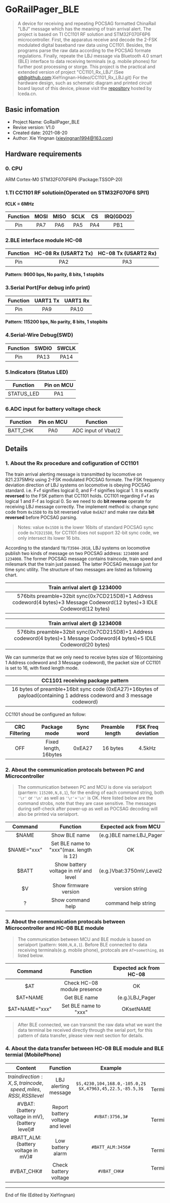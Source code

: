 # GoRailPager_BLE
> A device for receiving and repeating POCSAG formatted ChinaRail "LBJ" message which has the meaning of train arrival alert. The project is based on TI CC1101 RF solution and STM32F070F6P6 microcontroller. First, the apparatus receive and decode the 2-FSK modulated digital baseband raw data using CC1101. Besides, the programs parse the raw data according to the POCSAG formate regulations. Finally, repeate the LBJ message via Bluetooth 4.0 smart (BLE) interface to data receiving terminals (e.g. mobile phones) for further post processing or storge. This project is the practical and extended version of project "CC1101_Rx_LBJ".(See git@github.com:XieYingnan-Hideo/CC1101_Rx_LBJ.git) For the hardware design, such as schematic diagram and printed circuit board layout of this device, please visit the [repository](https://lceda.cn/Xie-Yingnan/gorailpager_ble) hosted by lceda.cn.

## Basic infomation
- Project Name: GoRailPager_BLE
- Revise version: V1.0
- Created date: 2021-08-20
- Author: Xie Yingnan (xieyingnan1994@163.com)

## Hardware requirements
### 0. CPU
ARM Cortex-M0 STM32F070F6P6 (Package:TSSOP-20)
### 1.TI CC1101 RF solutioin(Operated on STM32F070F6 SPI1)
**fCLK = 6MHz**

| Function | MOSI   | MISO    |SCLK    | CS         | IRQ(GDO2) |
| :------: | :----: | :-----: | :----: | :--------: | :--------:|
| Pin      |  PA7   | PA6   | PA5   | PA4       | PB1       |

### 2.BLE interface module HC-08

|  Function | HC-08 Rx (USART2 Tx) | HC-08 Tx (USART2 Rx) |
| :-------: | :-----:| :--------: |
| Pin       | PA2    | PA3       |

**Pattern: 9600 bps, No parity, 8 bits, 1 stopbits**

### 3.Serial Port(For debug info print)
|  Function |UART1 Tx |  UART1 Rx  |
| :-------: | :-----: | :--------: |
| Pin       | PA9     | PA10       |

**Pattern: 115200 bps, No parity, 8 bits, 1 stopbits**

### 4.Serial-Wire Debug(SWD)
|  Function |  SWDIO  | SWCLK |
| :-------: | :-----: | :--------: |
| Pin       | PA13    | PA14      |

### 5.Indicators (Status LED)

|  Function | Pin on MCU  |
| :------------: | :------------: |
| STATUS_LED | PA1  |

### 6.ADC input for battery voltage check

|  Function | Pin on MCU  | Function |
| :------------: | :------------: | :------------: |
| BATT_CHK | PA0  | ADC input of Vbat/2 |

## Details
### 1. About the Rx procedure and cofiguration of CC1101
The train arrival alerting message is transmitted by locomotive on 821.2375MHz using 2-FSK modulated POCSAG formate. The FSK frequency deviation direction of LBJ systems on locomotive is obeying POCSAG standard. i.e. F+f signifies logical 0, and F-f signifies logical 1. It is exactly **reversed** to the FSK pattern that CC1101 holds. CC1101 regarding F+f as logical 1 and F-f as logical 0. So we need to do **bit reverse** operate for receiving LBJ message correctly. The implement method is: change sync code from `0x15D8` to its bit reversed value `0xEA27` and make raw data **bit reversed** before POCSAG parsing.
> Notes: value `0x15D8` is the lower 16bits of standard POCSAG sync code 
> `0x7CD215D8`, for CC1101 does not support 32-bit sync code, we only intersect its lower 16 bits.

According to the standard `TB/T3504-2018`, LBJ systems on locomotive publish two kinds of message on two POCSAG address: `1234000` and `1234008`. The former POCSAG message contains traincode, train speed and milesmark that the train just passed. The latter POCSAG message just for time sync utility. The structure of two messages are listed as following chart.

| Train arrival alert @ 1234000  |
| :------------: |
| 576bits preamble+32bit sync(0x7CD215D8)+1 Address codeword(4 bytes)+3 Message Codeword(12 bytes)+3 IDLE Codeword(12 bytes) |

| Train arrival alert @ 1234008  |
| :------------: |
| 576bits preamble+32bit sync(0x7CD215D8)+1 Address codeword(4 bytes)+1 Message Codeword(4 bytes)+5 IDLE Codeword(20 bytes) |

We can summerize that we only need to receive bytes size of 16(containing 1 Address codeword and 3 Message codeword), the packet size of CC1101 is set to 16, with fixed length mode.

| CC1101 receiving package pattern  |
| :------------: |
| 16 bytes of preamble+16bit sync code (0xEA27)+16bytes of payload(containing 1 address codeword and 3 message codeword) |

CC1101 shoud be configured an follow:

|  CRC Filtering | Package mode  |  Sync word |  Preamble length |  FSK Freq deviation |
| :------------: | :------------: | :------------: | :------------: | :------------: |
|  OFF |  Fixed length, 16bytes |  0xEA27 | 16 bytes  |  4.5kHz |
### 2. About the communication protocals between PC and Microcontroller
>The communication between PC and MCU is done via serialport (parrtern: `115200,N,8,1`), for the ending of each command string, both `'\r'` or `'\n'` as well as `'\r'+'\n'` is OK. Here listed below are the command strobs, note that they are case sensitive. The messages during self-check after power-up as well as POCSAG decoding will also be printed via serialport.

|  Command | Function  | Expected ack from MCU|
| :------------: | :------------: | :------------: |
| $NAME | Show BLE name  | (e.g.)BLE name:LBJ_Pager|
| $NAME="xxx" | Set BLE name to "xxx"(max. length is 12)  |OK|
| $BATT | Show battery voltage in mV and level  |(e.g.)Vbat:3750mV,Level2|
| $V | Show firmware version  |version string|
| ? | Show command help  |command help string|

### 3. About the communication protocals between Microcontroller and HC-08 BLE module
>The communication between MCU and BLE module is based on serialport (pattern: `9600,N,8,1`). Before BLE connected to data receiving terminals(e.g. mobile phone), protocals are `AT+something`, as listed below.

|  Command | Function  | Expected ack from HC-08|
| :------------: | :------------: | :------------: |
| $AT | Check HC-08 module presence  | OK|
| $AT+NAME | Get BLE name  | (e.g.)LBJ_Pager|
| $AT+NAME="xxx" | Set BLE name to "xxx"  | OKsetNAME|

>After BLE connected, we can transmit the raw data what we want the data terminal be received directly through the serial port, for this pattern of data transfer, please view next section for details.

### 4. About the data transfer between HC-08 BLE module and BLE termial (MobilePhone)

|  Content | Function  | Example |  Direction |
| :------------: | :------------: | :------------: | :------------: |
| ${train direction:X,S},{train code},{speed},{miles},{RSSI},{RSSI level}$ |LBJ alerting message   | `$S,4230,104,168.0,-105.0,2$ $X,47963,45,22.5,-85.5,3$`|HC08 -> Terminal(MobilePhone)|
| #VBAT:{battery voltage in mV},{battery level}# | Report battery voltage and level  | `#VBAT:3756,3#`|HC08 -> Terminal(MobilePhone)|
| #BATT_ALM:{battery voltage in mV}# | Low battery alarm  | `#BATT_ALM:3456#`|HC08 -> Terminal(MobilePhone)|
| #VBAT_CHK# | Check battery voltage  | `#VBAT_CHK#`|Terminal(MobilePhone) -> HC08|


------------

End of file (Edited by XieYingnan)



